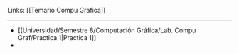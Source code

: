 Links: [[Temario Compu Grafica]]
___

- [[Universidad/Semestre 8/Computación Gráfica/Lab. Compu Graf/Practica 1|Practica 1]]
- 